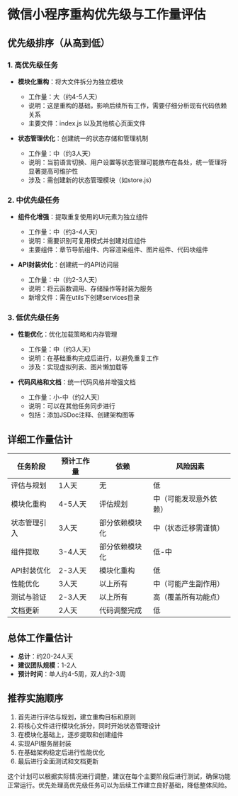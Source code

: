 # 微信小程序重构优先级与工作量评估

## 优先级排序（从高到低）

### 1. 高优先级任务
- **模块化重构**：将大文件拆分为独立模块
  - 工作量：大（约4-5人天）
  - 说明：这是重构的基础，影响后续所有工作，需要仔细分析现有代码依赖关系
  - 主要文件：index.js 以及其他核心页面文件

- **状态管理优化**：创建统一的状态存储和管理机制
  - 工作量：中（约3人天）
  - 说明：当前语言切换、用户设置等状态管理可能散布在各处，统一管理将显著提高可维护性
  - 涉及：需创建新的状态管理模块（如store.js）

### 2. 中优先级任务
- **组件化增强**：提取重复使用的UI元素为独立组件
  - 工作量：中（约3-4人天）
  - 说明：需要识别可复用模式并创建对应组件
  - 主要组件：章节导航组件、内容渲染组件、图片组件、代码块组件

- **API封装优化**：创建统一的API访问层
  - 工作量：中（约2-3人天）
  - 说明：将云函数调用、存储操作等封装为服务
  - 新增文件：需在utils下创建services目录

### 3. 低优先级任务
- **性能优化**：优化加载策略和内存管理
  - 工作量：中（约3人天）
  - 说明：在基础重构完成后进行，以避免重复工作
  - 涉及：实现虚拟列表、图片懒加载等

- **代码风格和文档**：统一代码风格并增强文档
  - 工作量：小-中（约2人天）
  - 说明：可以在其他任务同步进行
  - 包括：添加JSDoc注释、创建架构图等

## 详细工作量估计

| 任务阶段 | 预计工作量 | 依赖 | 风险因素 |
|---------|------------|-----|---------|
| 评估与规划 | 1人天 | 无 | 低 |
| 模块化重构 | 4-5人天 | 评估规划 | 中（可能发现意外依赖） |
| 状态管理引入 | 3人天 | 部分依赖模块化 | 中（状态迁移需谨慎） |
| 组件提取 | 3-4人天 | 部分依赖模块化 | 低-中 |
| API封装优化 | 2-3人天 | 模块化重构 | 低 |
| 性能优化 | 3人天 | 以上所有 | 中（可能产生副作用） |
| 测试与验证 | 2-3人天 | 以上所有 | 高（覆盖所有功能点） |
| 文档更新 | 2人天 | 代码调整完成 | 低 |

## 总体工作量估计

- **总计**：约20-24人天
- **建议团队规模**：1-2人
- **预计时间**：单人约4-5周，双人约2-3周

## 推荐实施顺序

1. 首先进行评估与规划，建立重构目标和原则
2. 将核心文件进行模块化拆分，同时开始状态管理设计
3. 在模块化基础上，逐步提取和创建组件
4. 实现API服务层封装
5. 在基础架构稳定后进行性能优化
6. 最后进行全面测试和文档更新

这个计划可以根据实际情况进行调整，建议在每个主要阶段后进行测试，确保功能正常运行。优先处理高优先级任务可以为后续工作建立良好基础，降低整体风险。
